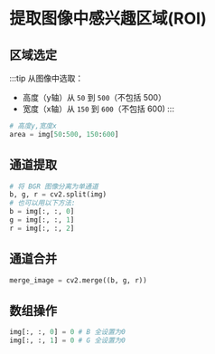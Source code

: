 # 提取图像中感兴趣区域(ROI)

## 区域选定

:::tip
从图像中选取：
- 高度（y轴）从 `50` 到 `500`（不包括 500）
- 宽度（x轴）从 `150` 到 `600`（不包括 600)
:::
```python
# 高度y,宽度x
area = img[50:500, 150:600]
```

## 通道提取

```python
# 将 BGR 图像分离为单通道
b, g, r = cv2.split(img)
# 也可以用以下方法:
b = img[:, :, 0]
g = img[:, :, 1]
r = img[:, :, 2]
```

## 通道合并

```python
merge_image = cv2.merge((b, g, r))
```

## 数组操作

```python
img[:, :, 0] = 0 # B 全设置为0
img[:, :, 1] = 0 # G 全设置为0
```
